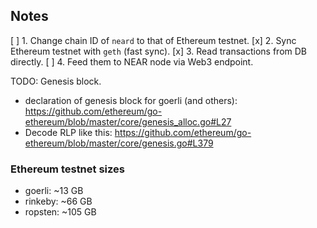 ## Notes

[ ] 1.  Change chain ID of `neard` to that of Ethereum testnet.
[x] 2.  Sync Ethereum testnet with `geth` (fast sync).
[x] 3.  Read transactions from DB directly.
[ ] 4.  Feed them to NEAR node via Web3 endpoint.

TODO: Genesis block.

-   declaration of genesis block for goerli (and others):
    https://github.com/ethereum/go-ethereum/blob/master/core/genesis_alloc.go#L27
-   Decode RLP like this:
    https://github.com/ethereum/go-ethereum/blob/master/core/genesis.go#L379


### Ethereum testnet sizes

- goerli: ~13 GB
- rinkeby: ~66 GB
- ropsten: ~105 GB
